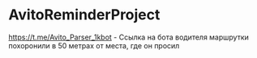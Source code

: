 # AvitoReminderProject
https://t.me/Avito_Parser_1kbot - Ссылка на бота
водителя маршрутки похоронили в 50 метрах от места, где он просил
